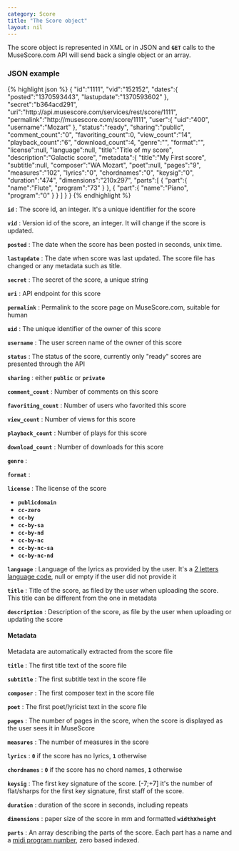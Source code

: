 ```yaml
---
category: Score
title: "The Score object"
layout: nil
---
```


The score object is represented in XML or in JSON and **`GET`** calls to the MuseScore.com API will send back a single object or an array.

### JSON example

{% highlight json %}
{
      "id":"1111",
      "vid":"152152",
      "dates":{
         "posted":"1370593443",
         "lastupdate":"1370593602"
      },
      "secret":"b364acd291",
      "uri":"http:\/\/api.musescore.com\/services\/rest\/score\/1111",
      "permalink":"http:\/\/musescore.com\/score\/1111",
      "user":{
         "uid":"400",
         "username":"Mozart"
      },
      "status":"ready",
      "sharing":"public",
      "comment_count":"0",
      "favoriting_count":0,
      "view_count":"14",
      "playback_count":"6",
      "download_count":4,
      "genre":"",
      "format":"",
      "license":null,
      "language":null,
      "title":"Title of my score",
      "description":"Galactic score",
      "metadata":{
         "title":"My First score",
         "subtitle":null,
         "composer":"WA Mozart",
         "poet":null,
         "pages":"9",
         "measures":"102",
         "lyrics":"0",
         "chordnames":"0",
         "keysig":"0",
         "duration":"474",
         "dimensions":"210x297",
         "parts":[
            {
               "part":{
                  "name":"Flute",
                  "program":"73"
               }
            },
            {
               "part":{
                  "name":"Piano",
                  "program":"0"
               }
            }
         ]
      }
   }
  {% endhighlight %}

**`id`**
: The score id, an integer. It's a unique identifier for the score

**`vid`**
: Version id of the score, an integer. It will change if the score is updated.

**`posted`**
: The date when the score has been posted in seconds, unix time.

**`lastupdate`**
: The date when score was last updated. The score file has changed or any metadata such as title.

**`secret`**
: The secret of the score, a unique string

**`uri`**
: API endpoint for this score

**`permalink`**
: Permalink to the score page on MuseScore.com, suitable for human

**`uid`**
: The unique identifier of the owner of this score

**`username`**
: The user screen name of the owner of this score

**`status`**
: The status of the score, currently only "ready" scores are presented through the API

**`sharing`**
: either **`public`** or **`private`**

**`comment_count`**
: Number of comments on this score

**`favoriting_count`**
: Number of users who favorited this score

**`view_count`**
: Number of views for this score

**`playback_count`**
: Number of plays for this score

**`download_count`**
: Number of downloads for this score

**`genre`**
:

**`format`**
:

**`license`**
: The license of the score 
* **`publicdomain`**
* **`cc-zero`**
* **`cc-by`**
* **`cc-by-sa`**
* **`cc-by-nd`**
* **`cc-by-nc`**
* **`cc-by-nc-sa`**
* **`cc-by-nc-nd`**

**`language`**
: Language of the lyrics as provided by the user. It's a [2 letters language code](http://api.drupal.org/api/function/_locale_get_predefined_list/6), null or empty if the user did not provide it

**`title`**
: Title of the score, as filed by the user when uploading the score. This title can be different from the one in metadata

**`description`**
: Description of the score, as file by the user when uploading or updating the score

#### Metadata

Metadata are automatically extracted from the score file

**`title`**
: The first title text of the score file

**`subtitle`**
: The first subtitle text in the score file

**`composer`**
: The first composer text in the score file

**`poet`**
: The first poet/lyricist text in the score file

**`pages`**
: The number of pages in the score, when the score is displayed as the user sees it in MuseScore 

**`measures`**
: The number of measures in the score

**`lyrics`**
: **`0`** if the score has no lyrics, **`1`** otherwise

**`chordnames`**
: **`0`** if the score has no chord names, **`1`** otherwise

**`keysig`**
: The first key signature of the score. \[-7;+7\] it's the number of flat/sharps for the first key signature, first staff of the score.

**`duration`**
: duration of the score in seconds, including repeats

**`dimensions`**
: paper size of the score in mm and formatted **`width`**x**`height`**

**`parts`**
: An array describing the parts of the score. Each part has a name and a [midi program number](http://en.wikipedia.org/wiki/General_MIDI#Melodic_sounds), zero based indexed.

